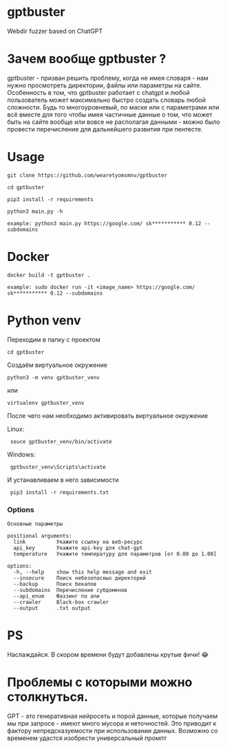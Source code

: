 # gptbuster
Webdir fuzzer based on ChatGPT


# Зачем вообще gptbuster ?

gptbuster - призван решить проблему, когда не имея словаря - нам нужно просмотреть директории, файлы или параметры на сайте. Особенность в том, что gptbuster работает с chatgpt и любой пользователь может максимально быстро создать словарь любой сложности. Будь то многоуровневый, по маске или с параметрами или всё вместе для того чтобы имея частичные данные о том, что может быть на сайте вообще или вовсе не располагая данными - можно было провести перечисление для дальнейшего развития при пентесте. 


# Usage

```
git clone https://github.com/wearetyomsmnv/gptbuster
```
```
cd gptbuster
```
```
pip3 install -r requirements
```
```
python3 main.py -h 
```

```
example: python3 main.py https://google.com/ sk*********** 0.12 --subdomains
```


# Docker

```
docker build -t gptbuster . 
```

```
example: sudo docker run -it <image_name> https://google.com/ sk*********** 0.12 --subdomains
```


# Python venv

Переходим в папку с проектом
```
cd gptbuster
```

Создаём виртуальное окружение
```
python3 -m venv gptbuster_venv
```

или

```
virtualenv gptbuster_venv
```


После чего нам необходимо активировать виртуальное окружение

Linux:
```
 souce gptbuster_venv/bin/activate
```

Windows:

```
 gptbuster_venv\Scripts\activate
```


И устанавливаем в него зависимости

```
 pip3 install -r requirements.txt
```



### Options


```
Основные параметры

positional arguments:
  link          Укажите ссылку на веб-ресурс
  api_key       Укажите api-key для chat-gpt
  temperature   Укажите температуру для параметров [от 0.00 до 1.00]

options:
  -h, --help    show this help message and exit
  --insecure    Поиск небезопасных директорий
  --backup      Поиск бекапов
  --subdomains  Перечисление субдоменов
  --api_enum    Фаззинг по апи
  --crawler     Black-box crawler
  --output      .txt output
```

# PS

Наслаждайся. В скором времени будут добавлены крутые фичи! :joy:

# Проблемы с которыми можно столкнуться.

GPT - это генеративная нейросеть и порой данные, которые получаем мы при запросе - имеют много мусора и неточностей. Это приводит к фактору непредсказуемости при использовании данных. Возможно со временем удастся изобрести универсальный промпт
